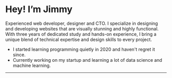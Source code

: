 #  Hey! I’m Jimmy

Experienced web developer, designer and CTO. I specialize in designing and developing websites that are visually stunning and highly functional. With three years of dedicated study and hands-on experience, I bring a unique blend of technical expertise and design skills to every project.

- I started learning programming quietly in 2020 and haven't regret it since.
- Currently working on my startup and learning a lot of data science and machine learning.

---
